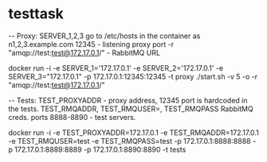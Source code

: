 # testtask

 -- Proxy:
SERVER_1,2,3 go to /etc/hosts in the container as n1,2,3.example.com 
12345 - listening proxy port
-r "amqp://test:test@172.17.0.1/" - RabbitMQ URL

docker run -i -e SERVER_1='172.17.0.1' -e SERVER_2='172.17.0.1' -e SERVER_3="172.17.0.1" -p 172.17.0.1:12345:12345 -t proxy ./start.sh -v 5 -o -r "amqp://test:test@172.17.0.1/"

 -- Tests:
TEST_PROXYADDR - proxy address, 12345 port is hardcoded in the tests.
TEST_RMQADDR, TEST_RMQUSER=, TEST_RMQPASS RabbitMQ creds.
ports 8888-8890 - test servers.

docker run -i -e TEST_PROXYADDR=172.17.0.1 -e TEST_RMQADDR=172.17.0.1 -e TEST_RMQUSER=test -e TEST_RMQPASS=test -p 172.17.0.1:8888:8888 -p 172.17.0.1:8889:8889 -p 172.17.0.1:8890:8890 -t tests
